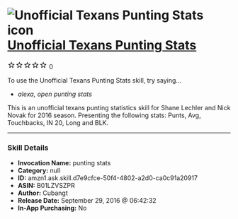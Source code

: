 # &nbsp;<img src="skill_icon" alt="Unofficial Texans Punting Stats icon" width="36"> [Unofficial Texans Punting Stats](http://alexa.amazon.com/#skills/amzn1.ask.skill.d7e9cfce-50f4-4802-a2d0-ca0c91a20917)
![0 stars](../../images/ic_star_border_black_18dp_1x.png)![0 stars](../../images/ic_star_border_black_18dp_1x.png)![0 stars](../../images/ic_star_border_black_18dp_1x.png)![0 stars](../../images/ic_star_border_black_18dp_1x.png)![0 stars](../../images/ic_star_border_black_18dp_1x.png) 0

To use the Unofficial Texans Punting Stats skill, try saying...

* *alexa, open punting stats*

This is an unofficial texans punting statistics skill for Shane Lechler and Nick Novak for 2016 season. Presenting the following stats:
Punts, Avg, Touchbacks, IN 20, Long and BLK.

***

### Skill Details

* **Invocation Name:** punting stats
* **Category:** null
* **ID:** amzn1.ask.skill.d7e9cfce-50f4-4802-a2d0-ca0c91a20917
* **ASIN:** B01LZVSZPR
* **Author:** Cubangt
* **Release Date:** September 29, 2016 @ 06:42:32
* **In-App Purchasing:** No

